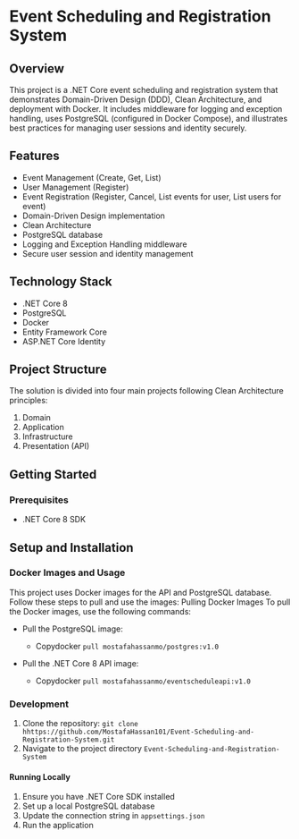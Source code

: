 # Event Scheduling and Registration System

## Overview

This project is a .NET Core event scheduling and registration system that demonstrates Domain-Driven Design (DDD), Clean Architecture, and deployment with Docker. It includes middleware for logging and exception handling, uses PostgreSQL (configured in Docker Compose), and illustrates best practices for managing user sessions and identity securely.

## Features

- Event Management (Create, Get, List)
- User Management (Register)
- Event Registration (Register, Cancel, List events for user, List users for event)
- Domain-Driven Design implementation
- Clean Architecture
- PostgreSQL database
- Logging and Exception Handling middleware
- Secure user session and identity management

## Technology Stack

- .NET Core 8
- PostgreSQL
- Docker
- Entity Framework Core
- ASP.NET Core Identity

## Project Structure

The solution is divided into four main projects following Clean Architecture principles:

1. Domain
2. Application
3. Infrastructure
4. Presentation (API)

## Getting Started

### Prerequisites

- .NET Core 8 SDK


## Setup and Installation

### Docker Images and Usage
This project uses Docker images for the API and PostgreSQL database. Follow these steps to pull and use the images:
Pulling Docker Images
To pull the Docker images, use the following commands:

- Pull the PostgreSQL image:
  - Copydocker `pull mostafahassanmo/postgres:v1.0`

- Pull the .NET Core 8 API image:
  - Copydocker `pull mostafahassanmo/eventscheduleapi:v1.0`

### Development
1. Clone the repository: `git clone hhttps://github.com/MostafaHassan101/Event-Scheduling-and-Registration-System.git`
2. Navigate to the project directory `Event-Scheduling-and-Registration-System`

#### Running Locally

1. Ensure you have .NET Core SDK installed
2. Set up a local PostgreSQL database
3. Update the connection string in `appsettings.json`
4. Run the application